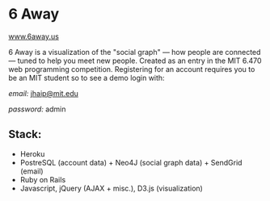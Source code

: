 6 Away
======
www.6away.us

6 Away is a visualization of the "social graph" — how people are connected — tuned to help you meet new people.
Created as an entry in the MIT 6.470 web programming competition. Registering for an account requires you to be an MIT student so to see a demo login with:

*email:* jhaip@mit.edu

*password:* admin

## Stack: ##
- Heroku
- PostreSQL (account data) + Neo4J (social graph data) + SendGrid (email)
- Ruby on Rails
- Javascript, jQuery (AJAX + misc.), D3.js (visualization)